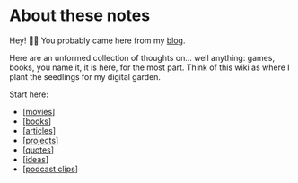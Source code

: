 # About these notes

Hey! 👋🏽 You probably came here from my [blog](https://tiffanywhite.blog).

Here are an unformed collection of thoughts on... well anything: games, books, you name it, it is here, for the most part. Think of this wiki as where I plant the seedlings for my digital garden.

Start here:

- [[movies]]
- [[books]]
- [[articles]]
- [[projects]]
- [[quotes]]
- [[ideas]]
- [[podcast clips]]



[//begin]: # "Autogenerated link references for markdown compatibility"
[movies]: notes/movies "Movies"
[books]: notes/books "Books"
[articles]: notes/articles "Article Notes"
[projects]: notes/projects "Projects"
[quotes]: notes/quotes "Quotes"
[ideas]: notes/ideas "Thoughts"
[podcast clips]: <notes/podcast clips> "Podcast Clips"
[//end]: # "Autogenerated link references"